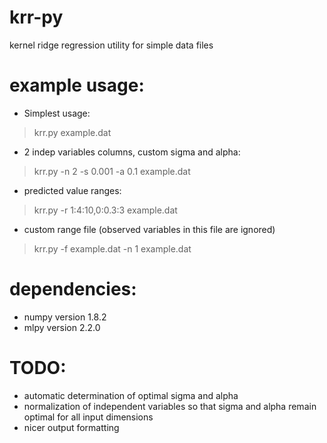 # krr-py
kernel ridge regression utility for simple data files

# example usage:
* Simplest usage: 
> krr.py example.dat 
* 2 indep variables columns, custom sigma and alpha:
> krr.py -n 2 -s 0.001 -a 0.1 example.dat
* predicted value ranges: 
> krr.py -r 1:4:10,0:0.3:3 example.dat
* custom range file (observed variables in this file are ignored)
> krr.py -f example.dat -n 1 example.dat

# dependencies:
* numpy version 1.8.2
* mlpy version 2.2.0

# TODO:
* automatic determination of optimal sigma and alpha
* normalization of independent variables so that sigma and alpha remain optimal for all input dimensions
* nicer output formatting
